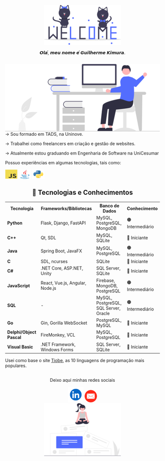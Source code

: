 <div align="center">
  <img src="https://github.com/satoosan/satoosan/blob/main/assets/cats_welcome.svg" width="250px"/>
  <p>𝙊𝙡𝙖́, 𝙢𝙚𝙪 𝙣𝙤𝙢𝙚 𝙚́ 𝙂𝙪𝙞𝙡𝙝𝙚𝙧𝙢𝙚 𝙆𝙞𝙢𝙪𝙧𝙖.</p>
</div>

##  

<div>
  <img src="https://github.com/satoosan/satoosan/blob/main/assets/main_welcome.svg"  width="550px" align="left"/> 
  <p align=""> → Sou formado em TADS, na Uninove.</p>
  <p> → Trabalhei como freelancers em criação e gestão de websites.</p>
  <p> → Atualmente estou graduando em Engenharia de Software na UniCesumar</p>
  <p>Possuo experiências em algumas tecnologias, tais como:</p>
  <img align="" height="30" width="40" src="https://raw.githubusercontent.com/devicons/devicon/master/icons/javascript/javascript-original.svg">
  <img align="" height="30" width="40" src="https://raw.githubusercontent.com/devicons/devicon/master/icons/java/java-original.svg">
  <img align="" height="30" width="40" src="https://raw.githubusercontent.com/devicons/devicon/master/icons/python/python-original.svg">
</div>

 ##


<div align="center">
  <h2>📌 Tecnologias e Conhecimentos</h2>
<table>
  <tr>
    <th>Tecnologia</th>
    <th>Frameworks/Bibliotecas</th>
    <th>Banco de Dados</th>
    <th>Conhecimento</th>
  </tr>
  <tr>
    <td><strong>Python</strong></td>
    <td>Flask, Django, FastAPI</td>
    <td>MySQL, PostgreSQL, MongoDB</td>
    <td>🟠 Intermediário</td>
  </tr>
  <tr>
    <td><strong>C++</strong></td>
    <td>Qt, SDL</td>
    <td>MySQL, SQLite</td>
    <td>🔴 Iniciante</td>
  </tr>
  <tr>
    <td><strong>Java</strong></td>
    <td>Spring Boot, JavaFX</td>
    <td>MySQL, PostgreSQL</td>
    <td>🟠 Intermediário</td>
  </tr>
  <tr>
    <td><strong>C</strong></td>
    <td>SDL, ncurses</td>
    <td>SQLite</td>
    <td>🔴 Iniciante</td>
  </tr>
  <tr>
    <td><strong>C#</strong></td>
    <td>.NET Core, ASP.NET, Unity</td>
    <td>SQL Server, SQLite</td>
    <td>🔴 Iniciante</td>
  </tr>
  <tr>
    <td><strong>JavaScript</strong></td>
    <td>React, Vue.js, Angular, Node.js</td>
    <td>Firebase, MongoDB, PostgreSQL</td>
    <td>🟠 Intermediário</td>
  </tr>
  <tr>
    <td><strong>SQL</strong></td>
    <td>-</td>
    <td>MySQL, PostgreSQL, SQL Server, Oracle</td>
    <td>🟠 Intermediário</td>
  </tr>
  <tr>
    <td><strong>Go</strong></td>
    <td>Gin, Gorilla WebSocket</td>
    <td>PostgreSQL, MySQL</td>
    <td>🔴 Iniciante</td>
  </tr>
  <tr>
    <td><strong>Delphi/Object Pascal</strong></td>
    <td>FireMonkey, VCL</td>
    <td>MySQL, PostgreSQL</td>
    <td>🔴 Iniciante</td>
  </tr>
  <tr>
    <td><strong>Visual Basic</strong></td>
    <td>.NET Framework, Windows Forms</td>
    <td>SQL Server, SQLite</td>
    <td>🔴 Iniciante</td>
  </tr>
</table>
</div>
<p>Usei como base o site <a href="https://www.tiobe.com/tiobe-index/"> Tiobe</a>, as 10 linguagens de programação mais populares.</p>
<!-- Classificação simplificada: Iniciante (🔴), Intermediário (🟠) e Avançado (🟢). -->

##

  

<div align="center">
  <p>Deixo aqui minhas redes sociais</p>
    <div align="center">
      <a href="https://www.linkedin.com/in/guisato565/"><img src="https://github.com/satoosan/satoosan/blob/main/assets/icon/linedin_icon.png"  width="50px" align=""/></a>
      <a href="mailto:guilhermesskimura@gmail.com"><img src="https://github.com/satoosan/satoosan/blob/main/assets/icon/email_icon.png"  width="40px" align=""/></a>
    </div>
  <img src="https://github.com/satoosan/satoosan/blob/main/assets/social.svg"  width="250px" align="center"/> 
</div>



<!-- <img src="https://github.com/satoosan/satoosan/blob/main/assets/main_welcome.svg" /> -->
